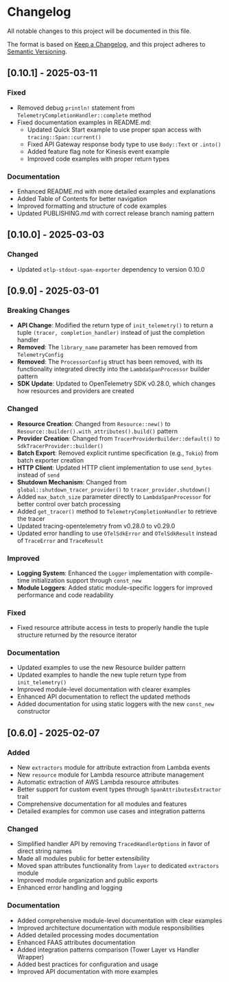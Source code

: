 # Changelog

All notable changes to this project will be documented in this file.

The format is based on [Keep a Changelog](https://keepachangelog.com/en/1.0.0/),
and this project adheres to [Semantic Versioning](https://semver.org/spec/v2.0.0.html).


## [0.10.1] - 2025-03-11
### Fixed
- Removed debug `println!` statement from `TelemetryCompletionHandler::complete` method
- Fixed documentation examples in README.md:
  - Updated Quick Start example to use proper span access with `tracing::Span::current()`
  - Fixed API Gateway response body type to use `Body::Text` or `.into()`
  - Added feature flag note for Kinesis event example
  - Improved code examples with proper return types

### Documentation
- Enhanced README.md with more detailed examples and explanations
- Added Table of Contents for better navigation
- Improved formatting and structure of code examples
- Updated PUBLISHING.md with correct release branch naming pattern

## [0.10.0] - 2025-03-03
### Changed
- Updated `otlp-stdout-span-exporter` dependency to version 0.10.0

## [0.9.0] - 2025-03-01
### Breaking Changes
- **API Change**: Modified the return type of `init_telemetry()` to return a tuple `(tracer, completion_handler)` instead of just the completion handler
- **Removed**: The `library_name` parameter has been removed from `TelemetryConfig`
- **Removed**: The `ProcessorConfig` struct has been removed, with its functionality integrated directly into the `LambdaSpanProcessor` builder pattern
- **SDK Update**: Updated to OpenTelemetry SDK v0.28.0, which changes how resources and providers are created

### Changed
- **Resource Creation**: Changed from `Resource::new()` to `Resource::builder().with_attributes().build()` pattern
- **Provider Creation**: Changed from `TracerProviderBuilder::default()` to `SdkTracerProvider::builder()`
- **Batch Export**: Removed explicit runtime specification (e.g., `Tokio`) from batch exporter creation
- **HTTP Client**: Updated HTTP client implementation to use `send_bytes` instead of `send`
- **Shutdown Mechanism**: Changed from `global::shutdown_tracer_provider()` to `tracer_provider.shutdown()`
- Added `max_batch_size` parameter directly to `LambdaSpanProcessor` for better control over batch processing
- Added `get_tracer()` method to `TelemetryCompletionHandler` to retrieve the tracer
- Updated tracing-opentelemetry from v0.28.0 to v0.29.0
- Updated error handling to use `OTelSdkError` and `OTelSdkResult` instead of `TraceError` and `TraceResult`

### Improved
- **Logging System**: Enhanced the `Logger` implementation with compile-time initialization support through `const_new`
- **Module Loggers**: Added static module-specific loggers for improved performance and code readability

### Fixed
- Fixed resource attribute access in tests to properly handle the tuple structure returned by the resource iterator

### Documentation
- Updated examples to use the new Resource builder pattern
- Updated examples to handle the new tuple return type from `init_telemetry()`
- Improved module-level documentation with clearer examples
- Enhanced API documentation to reflect the updated methods
- Added documentation for using static loggers with the new `const_new` constructor

## [0.6.0] - 2025-02-07
### Added
- New `extractors` module for attribute extraction from Lambda events
- New `resource` module for Lambda resource attribute management
- Automatic extraction of AWS Lambda resource attributes
- Better support for custom event types through `SpanAttributesExtractor` trait
- Comprehensive documentation for all modules and features
- Detailed examples for common use cases and integration patterns

### Changed
- Simplified handler API by removing `TracedHandlerOptions` in favor of direct string names
- Made all modules public for better extensibility
- Moved span attributes functionality from `layer` to dedicated `extractors` module
- Improved module organization and public exports
- Enhanced error handling and logging

### Documentation
- Added comprehensive module-level documentation with clear examples
- Improved architecture documentation with module responsibilities
- Added detailed processing modes documentation
- Enhanced FAAS attributes documentation
- Added integration patterns comparison (Tower Layer vs Handler Wrapper)
- Added best practices for configuration and usage
- Improved API documentation with more examples

